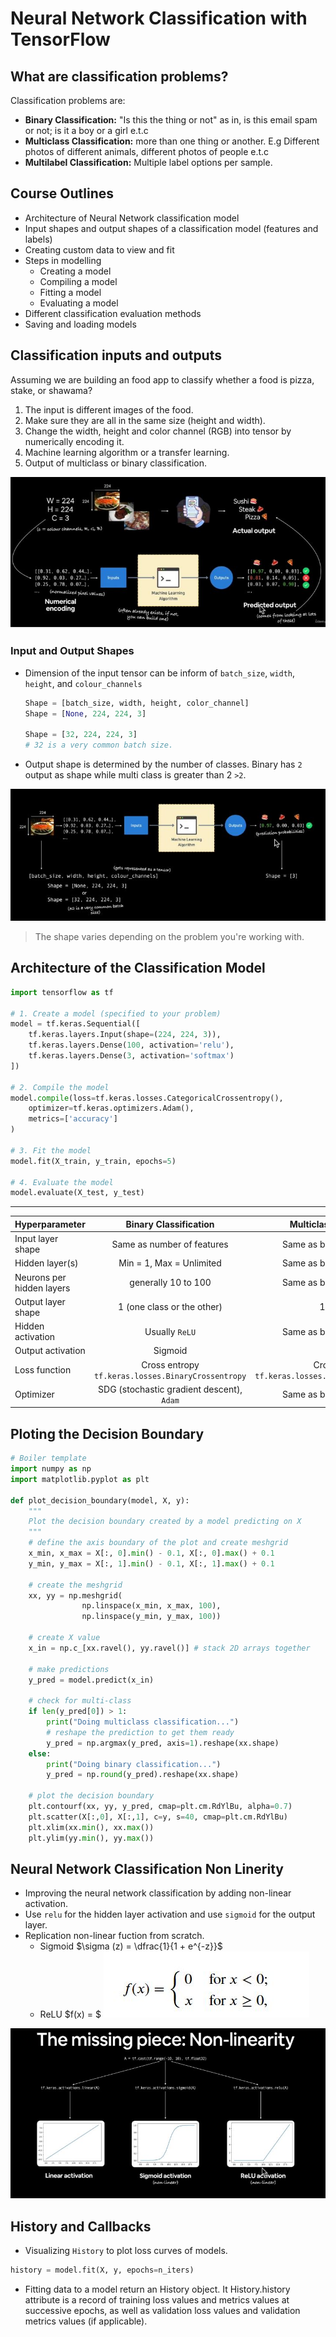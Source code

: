 # Neural Network Classification with TensorFlow

## What are classification problems?
Classification problems are:

- **Binary Classification:** "Is this the thing or not" as in, is this email spam or not; is it a boy or a girl e.t.c
- **Multiclass Classification:** more than one thing or another. E.g Different photos of different animals, different photos of people e.t.c 
- **Multilabel Classification:** Multiple label options per sample.

## Course Outlines
- Architecture of Neural Network classification model
- Input shapes and output shapes of a classification model (features and labels)
- Creating custom data to view and fit
- Steps in modelling
    - Creating a model
    - Compiling a model
    - Fitting a model
    - Evaluating a model
- Different classification evaluation methods
- Saving and loading models

## Classification inputs and outputs
Assuming we are building an food app to classify whether a food is pizza, stake, or shawama?
1. The input is different images of the food.
2. Make sure they are all in the same size (height and width).
3. Change the width, height and color channel (RGB) into tensor by numerically encoding it. 
4. Machine learning algorithm or a transfer learning.
5. Output of multiclass or binary classification.

![Input and Output](./images/input_ouput.JPG)

### Input and Output Shapes
- Dimension of the input tensor can be inform of `batch_size`, `width`, `height`, and `colour_channels` 

    ```py
    Shape = [batch_size, width, height, color_channel]
    Shape = [None, 224, 224, 3]

    Shape = [32, 224, 224, 3]
    # 32 is a very common batch size.
    ```
- Output shape is determined by the number of classes. Binary has `2` output as shape while multi class is greater than 2 `>2`.

![Shape](./images/shape.JPG)

> The shape varies depending on the problem you're working with.

## Architecture of the Classification Model
```py
import tensorflow as tf

# 1. Create a model (specified to your problem)
model = tf.keras.Sequential([
    tf.keras.layers.Input(shape=(224, 224, 3)),
    tf.keras.layers.Dense(100, activation='relu'),
    tf.keras.layers.Dense(3, activation='softmax')
])

# 2. Compile the model
model.compile(loss=tf.keras.losses.CategoricalCrossentropy(),
    optimizer=tf.keras.optimizers.Adam(),
    metrics=['accuracy']
)

# 3. Fit the model
model.fit(X_train, y_train, epochs=5)

# 4. Evaluate the model
model.evaluate(X_test, y_test)
```

<hr>

|Hyperparameter|Binary Classification| Multiclass Classification|
|:-------------|:----:|:------:|
|Input layer shape|Same as number of features|Same as binary classification|
|Hidden layer(s)|Min = 1, Max = Unlimited|Same as binary classification|
|Neurons per hidden layers|generally 10 to 100|Same as binary classification|
|Output layer shape|1 (one class or the other)|1 per class|
|Hidden activation|Usually `ReLU`|Same as binary classification|
|Output activation|Sigmoid|`Softmax`|
|Loss function|Cross entropy `tf.keras.losses.BinaryCrossentropy`|Cross entropy `tf.keras.losses.CategoricalCrossentropy`|
|Optimizer|SDG (stochastic gradient descent), `Adam`|Same as binary classification|

## Ploting the Decision Boundary
```py
# Boiler template
import numpy as np
import matplotlib.pyplot as plt

def plot_decision_boundary(model, X, y):
    """
    Plot the decision boundary created by a model predicting on X
    """
    # define the axis boundary of the plot and create meshgrid
    x_min, x_max = X[:, 0].min() - 0.1, X[:, 0].max() + 0.1
    y_min, y_max = X[:, 1].min() - 0.1, X[:, 1].max() + 0.1

    # create the meshgrid
    xx, yy = np.meshgrid(
                np.linspace(x_min, x_max, 100),
                np.linspace(y_min, y_max, 100))

    # create X value
    x_in = np.c_[xx.ravel(), yy.ravel()] # stack 2D arrays together

    # make predictions
    y_pred = model.predict(x_in)

    # check for multi-class
    if len(y_pred[0]) > 1:
        print("Doing multiclass classification...") 
        # reshape the prediction to get them ready
        y_pred = np.argmax(y_pred, axis=1).reshape(xx.shape)
    else:
        print("Doing binary classification...")
        y_pred = np.round(y_pred).reshape(xx.shape)

    # plot the decision boundary
    plt.contourf(xx, yy, y_pred, cmap=plt.cm.RdYlBu, alpha=0.7)
    plt.scatter(X[:,0], X[:,1], c=y, s=40, cmap=plt.cm.RdYlBu)
    plt.xlim(xx.min(), xx.max())
    plt.ylim(yy.min(), yy.max())
```

## Neural Network Classification Non Linerity
- Improving the neural network classification by adding non-linear activation.
- Use `relu` for the hidden layer activation and use `sigmoid` for the output layer.
- Replication non-linear fuction from scratch.
    - Sigmoid $\sigma (z) = \dfrac{1}{1 + e^{-z}}$
    - ReLU $f(x) = $ ![relu](./images/relu.JPG)

![non-linear](./images/Non-linear.JPG)

## History and Callbacks
- Visualizing `History` to plot loss curves of models.
```py
history = model.fit(X, y, epochs=n_iters)
```
- Fitting data to a model return an History object. It History.history attribute is a record of training loss values and metrics values at successive epochs, as well as validation loss values and validation metrics values (if applicable).